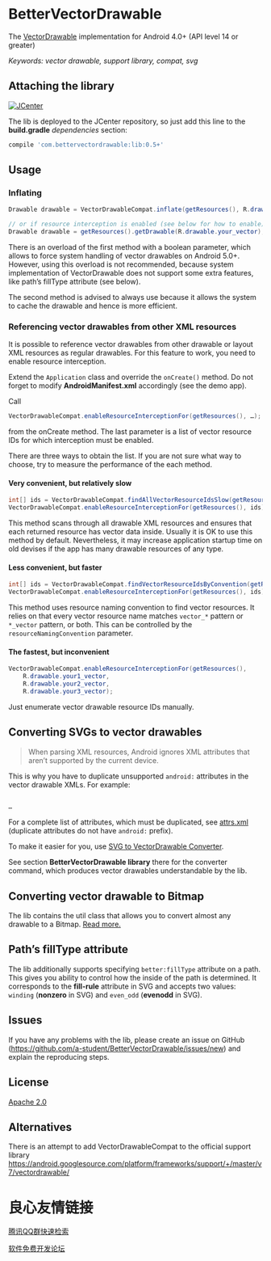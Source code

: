 ﻿# BetterVectorDrawable
The [VectorDrawable](https://developer.android.com/reference/android/graphics/drawable/VectorDrawable.html) implementation for Android 4.0+ (API level 14 or greater)

*Keywords: vector drawable, support library, compat, svg*

## Attaching the library
[![JCenter](https://img.shields.io/github/release/a-student/BetterVectorDrawable.svg)](#attaching-the-library)

The lib is deployed to the JCenter repository, so just add this line to the **build.gradle** *dependencies* section:
```groovy
compile 'com.bettervectordrawable:lib:0.5+'
```

## Usage
### Inflating
```java
Drawable drawable = VectorDrawableCompat.inflate(getResources(), R.drawable.your_vector);

// or if resource interception is enabled (see below for how to enable)
Drawable drawable = getResources().getDrawable(R.drawable.your_vector);
```
There is an overload of the first method with a boolean parameter, which allows to force system handling of vector drawables on Android 5.0+.
However, using this overload is not recommended, because system implementation of VectorDrawable does not support some extra features, like path’s fillType attribute (see below).

The second method is advised to always use because it allows the system to cache the drawable and hence is more efficient.

### Referencing vector drawables from other XML resources
It is possible to reference vector drawables from other drawable or layout XML resources as regular drawables.
For this feature to work, you need to enable resource interception.

Extend the `Application` class and override the `onCreate()` method. Do not forget to modify **AndroidManifest.xml** accordingly (see the demo app).

Call
```java
VectorDrawableCompat.enableResourceInterceptionFor(getResources(), …);
```
from the onCreate method. The last parameter is a list of vector resource IDs for which interception must be enabled.

There are three ways to obtain the list. If you are not sure what way to choose, try to measure the performance of the each method.

#### Very convenient, but relatively slow
```java
int[] ids = VectorDrawableCompat.findAllVectorResourceIdsSlow(getResources(), R.drawable.class);
VectorDrawableCompat.enableResourceInterceptionFor(getResources(), ids);
```
This method scans through all drawable XML resources and ensures that each returned resource has vector data inside.
Usually it is OK to use this method by default. Nevertheless, it may increase application startup time on old devises if the app has many drawable resources of any type.

#### Less convenient, but faster
```java
int[] ids = VectorDrawableCompat.findVectorResourceIdsByConvention(getResources(), R.drawable.class, Convention.RESOURCE_NAME_HAS_VECTOR_SUFFIX);
VectorDrawableCompat.enableResourceInterceptionFor(getResources(), ids);
```
This method uses resource naming convention to find vector resources.
It relies on that every vector resource name matches `vector_*` pattern or `*_vector` pattern, or both. This can be controlled by the `resourceNamingConvention` parameter.

#### The fastest, but inconvenient
```java
VectorDrawableCompat.enableResourceInterceptionFor(getResources(),
    R.drawable.your1_vector,
    R.drawable.your2_vector,
    R.drawable.your3_vector);
```
Just enumerate vector drawable resource IDs manually.

## Converting SVGs to vector drawables
> When parsing XML resources, Android ignores XML attributes that aren’t supported by the current device.

This is why you have to duplicate unsupported `android:` attributes in the vector drawable XMLs. For example:
```xml
 
…
```
For a complete list of attributes, which must be duplicated, see [attrs.xml](lib/src/main/res/values/attrs.xml#L52)
(duplicate attributes do not have `android:` prefix).

To make it easier for you, use [SVG to VectorDrawable Converter](https://github.com/a-student/SvgToVectorDrawableConverter).

See section **BetterVectorDrawable library** there for the converter command, which produces vector drawables understandable by the lib.

## Converting vector drawable to Bitmap
The lib contains the util class that allows you to convert almost any drawable to a Bitmap. [Read more.](docs/BitmapUtil.md)

## Path’s fillType attribute
The lib additionally supports specifying `better:fillType` attribute on a path. This gives you ability to control how the inside of the path is determined.
It corresponds to the **fill-rule** attribute in SVG and accepts two values: `winding` (**nonzero** in SVG) and `even_odd` (**evenodd** in SVG).

## Issues
If you have any problems with the lib, please create an issue on GitHub (https://github.com/a-student/BetterVectorDrawable/issues/new)
and explain the reproducing steps.

## License
[Apache 2.0](http://www.apache.org/licenses/LICENSE-2.0.txt)

## Alternatives
There is an attempt to add VectorDrawableCompat to the official support library https://android.googlesource.com/platform/frameworks/support/+/master/v7/vectordrawable/


 # 良心友情链接

[腾讯QQ群快速检索](http://u.720life.cn/s/8cf73f7c)

[软件免费开发论坛](http://u.720life.cn/s/bbb01dc0)